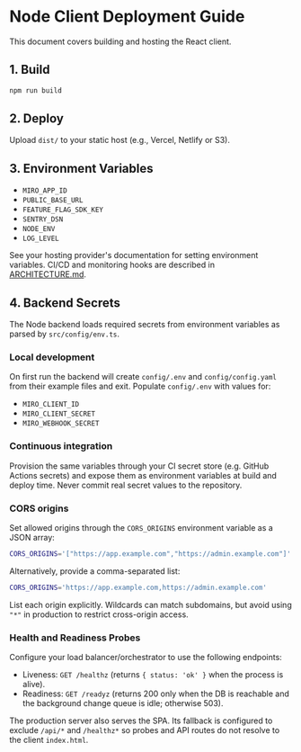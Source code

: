 # Node Client Deployment Guide

This document covers building and hosting the React client.

## 1. Build

```bash
npm run build
```

## 2. Deploy

Upload `dist/` to your static host (e.g., Vercel, Netlify or S3).

## 3. Environment Variables

- `MIRO_APP_ID`
- `PUBLIC_BASE_URL`
- `FEATURE_FLAG_SDK_KEY`
- `SENTRY_DSN`
- `NODE_ENV`
- `LOG_LEVEL`

See your hosting provider's documentation for setting environment variables. CI/CD and monitoring hooks are described in [ARCHITECTURE.md](ARCHITECTURE.md).

## 4. Backend Secrets

The Node backend loads required secrets from environment variables as parsed by `src/config/env.ts`.

### Local development

On first run the backend will create `config/.env` and `config/config.yaml` from their example files and exit.
Populate `config/.env` with values for:

- `MIRO_CLIENT_ID`
- `MIRO_CLIENT_SECRET`
- `MIRO_WEBHOOK_SECRET`

### Continuous integration

Provision the same variables through your CI secret store (e.g. GitHub Actions secrets) and expose them as environment variables at build and deploy time. Never commit real secret values to the repository.

### CORS origins

Set allowed origins through the `CORS_ORIGINS` environment variable as a JSON array:

```bash
CORS_ORIGINS='["https://app.example.com","https://admin.example.com"]'
```

Alternatively, provide a comma-separated list:

```bash
CORS_ORIGINS='https://app.example.com,https://admin.example.com'
```

List each origin explicitly. Wildcards can match subdomains, but avoid using `"*"` in production to restrict cross-origin access.

### Health and Readiness Probes

Configure your load balancer/orchestrator to use the following endpoints:

- Liveness: `GET /healthz` (returns `{ status: 'ok' }` when the process is alive).
- Readiness: `GET /readyz` (returns 200 only when the DB is reachable and the background change queue is idle; otherwise 503).

The production server also serves the SPA. Its fallback is configured to exclude `/api/*` and `/healthz*` so probes and API routes do not resolve to the client `index.html`.
